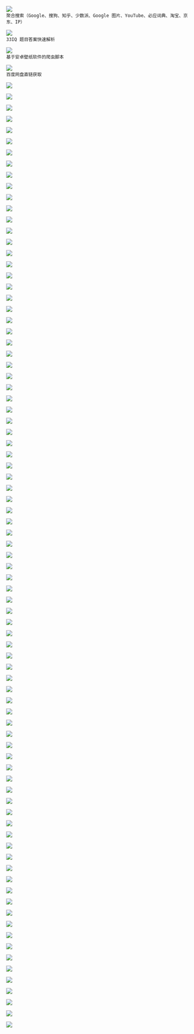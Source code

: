 ![](https://img.shields.io/badge/1Search-JunM-brightgreen.svg)  
`聚合搜索（Google、搜狗、知乎、少数派、Google 图片、YouTube、必应词典、淘宝、京东、IP）`

![](https://img.shields.io/badge/33IQ-Hhd%C2%BA-brightgreen.svg)  
`33IQ 题目答案快速解析`

![](https://img.shields.io/badge/4WPaper-AbleCats-brightgreen.svg)  
`基于安卓壁纸软件的爬虫脚本`

![](https://img.shields.io/badge/ACDPDownload-AbleCats-brightgreen.svg)  
`百度网盘直链获取`

![](https://img.shields.io/badge/ACPlayer-AbleCats-brightgreen.svg)  


![](https://img.shields.io/badge/Add%20to%20Library-Ryan-brightgreen.svg)  


![](https://img.shields.io/badge/AddToOmniFocus-JunM-brightgreen.svg)  


![](https://img.shields.io/badge/Avgle-Nicked-brightgreen.svg)  


![](https://img.shields.io/badge/Call%20Forwarding-Neurogram-brightgreen.svg)  


![](https://img.shields.io/badge/Catcher-lco%20lok-brightgreen.svg)  


![](https://img.shields.io/badge/Chars%20Keyboard-Neurogram-brightgreen.svg)  


![](https://img.shields.io/badge/Check%20in-Neurogram-brightgreen.svg)  


![](https://img.shields.io/badge/Clip%20Editor-Axel-brightgreen.svg)  


![](https://img.shields.io/badge/Contacts-Michael-brightgreen.svg)  


![](https://img.shields.io/badge/Countdown-Hhd%C2%BA-brightgreen.svg)  

>
![](https://img.shields.io/badge/Delete%20Photos-Ryan-brightgreen.svg)  


![](https://img.shields.io/badge/DraftsToOmniFocus-JunM-brightgreen.svg)  


![](https://img.shields.io/badge/Emoji-Axel-brightgreen.svg)  


![](https://img.shields.io/badge/Extract%20Scheme-Axel-brightgreen.svg)  


![](https://img.shields.io/badge/F--Start-Hhd%C2%BA-brightgreen.svg)  


![](https://img.shields.io/badge/GitHub-AbleCats-brightgreen.svg)  


![](https://img.shields.io/badge/Google%20Translate-Neurogram-brightgreen.svg)  


![](https://img.shields.io/badge/GTranslate-AbleCats-brightgreen.svg)  


![](https://img.shields.io/badge/HList-Nicked-brightgreen.svg)  


![](https://img.shields.io/badge/iCloudSync-AbleCats-brightgreen.svg)  


![](https://img.shields.io/badge/Image--Picker-Hhd%C2%BA-brightgreen.svg)  


![](https://img.shields.io/badge/Instagram%20Browser-Nicked-brightgreen.svg)  


![](https://img.shields.io/badge/Instagram%20Lite-wind-brightgreen.svg)  


![](https://img.shields.io/badge/Installer-Axel-brightgreen.svg)  


![](https://img.shields.io/badge/IPA%20Installer-Axel-brightgreen.svg)  


![](https://img.shields.io/badge/iPhone%20Watermarks-Neurogram-brightgreen.svg)  


![](https://img.shields.io/badge/IPSW%20Downloads-Hhd%C2%BA-brightgreen.svg)  


![](https://img.shields.io/badge/iTunes%20Utilities-Axel-brightgreen.svg)  


![](https://img.shields.io/badge/JavBus-Nicked-brightgreen.svg)  


![](https://img.shields.io/badge/Jormun-Hhd%C2%BA-brightgreen.svg)  


![](https://img.shields.io/badge/JSBox%20Favorites%20for%20Pin-Nicked-brightgreen.svg)  


![](https://img.shields.io/badge/JS--File%20Installer-Ryan-brightgreen.svg)  


![](https://img.shields.io/badge/LoadingPatch-AbleCats-brightgreen.svg)  


![](https://img.shields.io/badge/moreSound-AbleCats-brightgreen.svg)  


![](https://img.shields.io/badge/Morse%20Code-Neurogram-brightgreen.svg)  


![](https://img.shields.io/badge/Mtime%20Movie-Ryan-brightgreen.svg)  


![](https://img.shields.io/badge/MUIDownloader-Mu%20Wei-brightgreen.svg)  


![](https://img.shields.io/badge/Music%20Widget-Ryan-brightgreen.svg)  


![](https://img.shields.io/badge/NetSpeed-AbleCats-brightgreen.svg)  


![](https://img.shields.io/badge/netSpeedPatch-AbleCats-brightgreen.svg)  


![](https://img.shields.io/badge/NewsPaper-AbleCats-brightgreen.svg)  


![](https://img.shields.io/badge/NLauncher-Neurogram-brightgreen.svg)  


![](https://img.shields.io/badge/Ocr%20&%20Translate-Neurogram-brightgreen.svg)  


![](https://img.shields.io/badge/Online%20Downloader-Neurogram-brightgreen.svg)  


![](https://img.shields.io/badge/PIC_Compress-JunM-brightgreen.svg)  


![](https://img.shields.io/badge/PickFrom-Neurogram-brightgreen.svg)  


![](https://img.shields.io/badge/Pixel%20Color-Ryan-brightgreen.svg)  


![](https://img.shields.io/badge/Progress-Ryan-brightgreen.svg)  


![](https://img.shields.io/badge/Pushbullet-Axel-brightgreen.svg)  


![](https://img.shields.io/badge/PushbulletPublic-Nicked-brightgreen.svg)  


![](https://img.shields.io/badge/Qiniu%20Manager-Ryan-brightgreen.svg)  


![](https://img.shields.io/badge/Quick%20Delete-Ryan-brightgreen.svg)  


![](https://img.shields.io/badge/RedeemiTunesCode-JunM-brightgreen.svg)  


![](https://img.shields.io/badge/rixCloud%20流量查询-JunM-brightgreen.svg)  


![](https://img.shields.io/badge/RMB-Ying%20Zhong-brightgreen.svg)  


![](https://img.shields.io/badge/Schedule%20Message-Axel-brightgreen.svg)  


![](https://img.shields.io/badge/Sky%20Movie-Neurogram-brightgreen.svg)  


![](https://img.shields.io/badge/Space-Hhd%C2%BA-brightgreen.svg)  


![](https://img.shields.io/badge/Surge³-Neurogram-brightgreen.svg)  


![](https://img.shields.io/badge/Tool%20Box-Axel-brightgreen.svg)  


![](https://img.shields.io/badge/Top%20Playlists-Ryan-brightgreen.svg)  


![](https://img.shields.io/badge/Translator-Ryan-brightgreen.svg)  


![](https://img.shields.io/badge/Weico-Axel-brightgreen.svg)  


![](https://img.shields.io/badge/XQRcode-Axel-brightgreen.svg)  


![](https://img.shields.io/badge/Xvideos-Nicked-brightgreen.svg)  


![](https://img.shields.io/badge/本地脚本搜索-JunM-brightgreen.svg)  


![](https://img.shields.io/badge/豆瓣妹子图-wind-brightgreen.svg)  


![](https://img.shields.io/badge/固件验证查询-Hhd%C2%BA-brightgreen.svg)  


![](https://img.shields.io/badge/橘历-橘%20年-brightgreen.svg)  


![](https://img.shields.io/badge/橘年翻译-橘%20年-brightgreen.svg)  


![](https://img.shields.io/badge/橘年天气-橘%20年-brightgreen.svg)  


![](https://img.shields.io/badge/橘年颜色-橘%20年-brightgreen.svg)  


![](https://img.shields.io/badge/橘年音乐-橘%20年-brightgreen.svg)  


![](https://img.shields.io/badge/橘年阅读-橘%20年-brightgreen.svg)  


![](https://img.shields.io/badge/句子迷-Hhd%C2%BA-brightgreen.svg)  


![](https://img.shields.io/badge/快递100-AbleCats-brightgreen.svg)  


![](https://img.shields.io/badge/美食天下-Hhd%C2%BA-brightgreen.svg)  


![](https://img.shields.io/badge/青娱乐-Hhd%C2%BA-brightgreen.svg)  


![](https://img.shields.io/badge/日语五十音图-Hhd%C2%BA-brightgreen.svg)  


![](https://img.shields.io/badge/我的账本-Hhd%C2%BA-brightgreen.svg)  


![](https://img.shields.io/badge/小说阅读器-wind-brightgreen.svg)  


![](https://img.shields.io/badge/修改%20EXIF-JunM-brightgreen.svg)  


![](https://img.shields.io/badge/秀美眉-Nicked-brightgreen.svg)  


![](https://img.shields.io/badge/循环删除相册内容-JunM-brightgreen.svg)  
